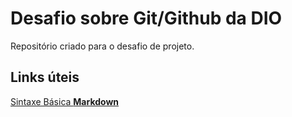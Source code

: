# Desafio sobre Git/Github da DIO
Repositório criado para o desafio de projeto.
## Links úteis
[Sintaxe Básica **Markdown**](https://markdown.net.br/sintaxe-basica/)
